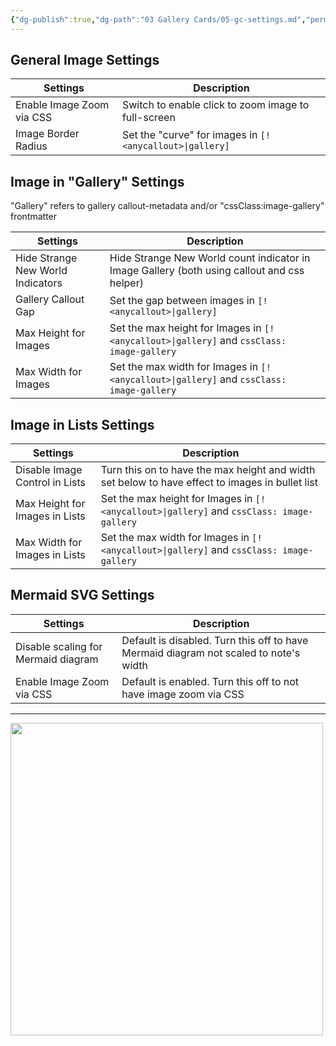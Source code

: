 ```yaml
---
{"dg-publish":true,"dg-path":"03 Gallery Cards/05-gc-settings.md","permalink":"/03-gallery-cards/05-gc-settings/","title":"Gallery Cards Style Settings","noteIcon":""}
---
```



## General Image Settings

| Settings | Description |
| --- | --- |
| Enable Image Zoom via CSS | Switch to enable click to zoom image to full-screen |
| Image Border Radius | Set the "curve" for images in `[!<anycallout>\|gallery]` |


## Image in "Gallery" Settings
"Gallery" refers to gallery callout-metadata and/or "cssClass:image-gallery" frontmatter

| Settings | Description |
| --- | --- |
| Hide Strange New World Indicators | Hide Strange New World count indicator in Image Gallery (both using callout and css helper) |
| Gallery Callout Gap | Set the gap between images in `[!<anycallout>\|gallery]` |
| Max Height for Images | Set the max height for Images in `[!<anycallout>\|gallery]` and `cssClass: image-gallery` |
| Max Width for Images | Set the max width for Images in `[!<anycallout>\|gallery]` and `cssClass: image-gallery` |


## Image in Lists Settings

| Settings | Description |
| --- | --- |
| Disable Image Control in Lists | Turn this on to have the max height and width set below to have effect to images in bullet list |
| Max Height for Images in Lists | Set the max height for Images in `[!<anycallout>\|gallery]` and `cssClass: image-gallery` |
| Max Width for Images in Lists | Set the max width for Images in `[!<anycallout>\|gallery]` and `cssClass: image-gallery` |


## Mermaid SVG Settings

| Settings | Description |
| --- | --- |
| Disable scaling for Mermaid diagram | Default is disabled. Turn this off to have Mermaid diagram not scaled to note's width |
| Enable Image Zoom via CSS | Default is enabled. Turn this off to not have image zoom via CSS |

---

<img src="https://raw.githubusercontent.com/efemkay/obsidian-modular-css-layout/main/docs/assets/gallery-cards-settings.png" width="500">
